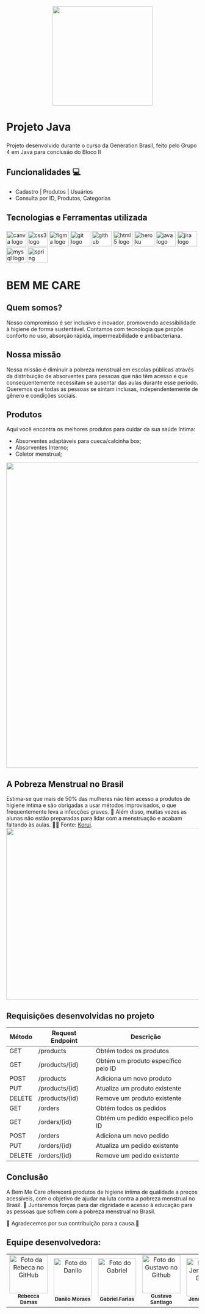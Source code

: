 
<div align="center">
<img src="https://user-images.githubusercontent.com/91226847/227219752-704b18a9-a69f-42bf-b7bd-4fc4b7d8fc06.png" height="260" width="262" />
</div>

<h1 align="left">Projeto Java</h1>

###

<p align="left">Projeto desenvolvido durante o curso da Generation Brasil, feito pelo Grupo 4 em Java para conclusão do Bloco II</p>

###

<h2 align="left">Funcionalidades 💻</h2>

###

- Cadastro | Produtos | Usuários
- Consulta por ID, Produtos, Categorias

###

<h2 align="left">Tecnologias e Ferramentas utilizada</h2>

###

<div align="left">
  <img src="https://cdn.jsdelivr.net/gh/devicons/devicon/icons/canva/canva-original.svg" height="40" width="52" alt="canva logo"  />
  <img src="https://cdn.jsdelivr.net/gh/devicons/devicon/icons/css3/css3-original.svg" height="40" width="52" alt="css3 logo"  />
  <img src="https://cdn.jsdelivr.net/gh/devicons/devicon/icons/figma/figma-original.svg" height="40" width="52" alt="figma logo"  />
  <img src="https://cdn.jsdelivr.net/gh/devicons/devicon/icons/git/git-original.svg" height="40" width="52" alt="git logo"  />
  <img src="https://cdn.jsdelivr.net/gh/devicons/devicon/icons/github/github-original.svg" height="40" width="52" alt="github logo"  />
  <img src="https://cdn.jsdelivr.net/gh/devicons/devicon/icons/html5/html5-original.svg" height="40" width="52" alt="html5 logo"  />
  <img src="https://cdn.jsdelivr.net/gh/devicons/devicon/icons/heroku/heroku-original.svg" height="40" width="52" alt="heroku logo"  />
  <img src="https://cdn.jsdelivr.net/gh/devicons/devicon/icons/java/java-original.svg" height="40" width="52" alt="java logo"  />
  <img src="https://cdn.jsdelivr.net/gh/devicons/devicon/icons/jira/jira-original.svg" height="40" width="52" alt="jira logo"  />
  <img src="https://cdn.jsdelivr.net/gh/devicons/devicon/icons/mysql/mysql-original.svg" height="40" width="52" alt="mysql logo"  />
  <img src="https://cdn.jsdelivr.net/gh/devicons/devicon/icons/spring/spring-original.svg" height="40" width="52" alt="spring logo"  />
</div>

###

###

# BEM ME CARE

## Quem somos?

Nosso compromisso é ser inclusivo e inovador, promovendo acessibilidade à higiene de forma sustentável.
Contamos com tecnologia que propõe conforto no uso, absorção rápida, impermeabilidade e antibacteriana.

## Nossa missão

Nossa missão é diminuir a pobreza menstrual em escolas públicas através da distribuição de absorventes para pessoas que não têm acesso e que consequentemente necessitam se ausentar das aulas durante esse período.
Queremos que todas as pessoas se sintam inclusas, independentemente de gênero e condições sociais.

## Produtos

Aqui você encontra os melhores produtos para cuidar da sua saúde íntima:

- Absorventes adaptáveis para cueca/calcinha box;
- Absorventes Interno;
- Coletor menstrual;


<div align="center">
<img src="https://user-images.githubusercontent.com/91226847/227217398-24ca6582-e6c6-4697-b9c9-c2289a808c61.png" width="800">
</div>

## A Pobreza Menstrual no Brasil
Estima-se que mais de 50% das mulheres não têm acesso a produtos de higiene íntima e são obrigadas a usar métodos improvisados, o que frequentemente leva a infecções graves.
🤒 Além disso, muitas vezes as alunas não estão preparadas para lidar com a menstruação e acabam faltando às aulas. 🤦‍♀️
Fonte: <a href="https://korui.com.br/o-que-e-pobreza-menstrual-e-como-combater/">Korui</a>.
</br>
<img src="https://user-images.githubusercontent.com/91226847/227224050-6048b3d4-fb55-4552-9d74-d7ff487aa5c4.png" height="450" width="802"/>


## Requisições desenvolvidas no projeto

| Método | Request Endpoint | Descrição | 
| ------ | ---------------- | --------- |
| GET | /products | Obtém todos os produtos |
| GET | /products/{id} | Obtém um produto específico pelo ID |
| POST | /products | Adiciona um novo produto |
| PUT | /products/{id} | Atualiza um produto existente |
| DELETE | /products/{id} | Remove um produto existente |
| GET | /orders | Obtém todos os pedidos |
| GET | /orders/{id} | Obtém um pedido específico pelo ID |
| POST | /orders | Adiciona um novo pedido |
| PUT | /orders/{id} | Atualiza um pedido existente |
| DELETE | /orders/{id} | Remove um pedido existente |

## Conclusão
<p>
A Bem Me Care oferecerá produtos de higiene íntima de qualidade a preços acessíveis, com o objetivo de ajudar na luta contra a pobreza menstrual no Brasil. 🙌 
Juntaremos forças para dar dignidade e acesso à educação para as pessoas que sofrem com a pobreza menstrual no Brasil. 

🤝 Agradecemos por sua contribuição para a causa.💜
</p>

## Equipe desenvolvedora:
<div align="center">
<table>
  <tr>
    <td align="center">
      <a href="https://github.com/becadfd">
        <img src="https://avatars.githubusercontent.com/u/123839829?v=4" width="100px;" alt="Foto da Rebeca no GitHub"/><br>
        <sub>
          <b>Rebecca Damas</b>
        </sub>
      </a>
    </td>
    <td align="center">
      <a href="https://github.com/Kaluribr">
        <img src="https://avatars.githubusercontent.com/u/87100085?v=4" width="100px;" alt="Foto do Danilo"/><br>
        <sub>
          <b>Danilo Moraes</b>
        </sub>
      </a>
    </td>
    <td align="center">
      <a href="https://github.com/ovictoru">
        <img src="https://avatars.githubusercontent.com/u/123930982?v=4" width="100px;" alt="Foto do Gabriel"/><br>
        <sub>
          <b>Gabriel Farias</b>
        </sub>
      </a>
    </td>
     <td align="center">
      <a href="https://github.com/GustavoSantiago81">
        <img src="https://avatars.githubusercontent.com/u/123910445?v=4" width="100px;" alt="Foto do Gustavo no Github"/><br>
        <sub>
          <b>Gustavo Santiago</b>
        </sub>
      </a>
    </td>
    <td align="center">
      <a href="https://github.com/jennifer-cruz">
        <img src="https://user-images.githubusercontent.com/91226847/227216220-8761c94f-a161-467d-95c1-0942db54966f.jpeg" width="100px;" alt="Foto da Jennifer no GitHub"/><br>
        <sub>
          <b>Jennifer Cruz</b>
        </sub>
      </a>
    </td>
    <td align="center">
      <a href="https://github.com/LaiFrance">
        <img src="https://avatars.githubusercontent.com/u/91226847?v=4" width="100px;" alt="Foto da Laise no GitHub"/><br>
        <sub>
          <b>Laise France</b>
        </sub>
      </a>
    </td>
    <td align="center">
      <a href="https://github.com/Mrnho1">
        <img src="https://avatars.githubusercontent.com/u/110050225?v=4" width="100px;" alt="Foto do Lucas"/><br>
        <sub>
          <b>Lucas Marinho</b>
        </sub>
      </a>
    </td>
  </tr>
</table>
</div>
